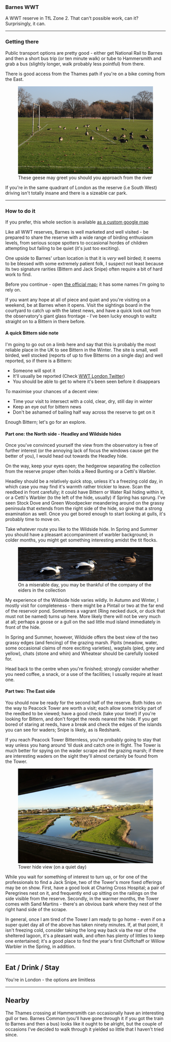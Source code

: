 ### Barnes WWT

A WWT reserve in TfL Zone 2. That can't possible work, can
it? Surprisingly, it can.

---
### Getting there

Public transport options are pretty good - either get National Rail to
Barnes and then a short bus trip (or ten minute walk) or tube to
Hammersmith and grab a bus (slightly longer, walk probably less
pointful) from there.

There is good access from the Thames path if you're on a bike coming
from the East.

<figure class="figure">
  <img
    src="Barnes_WWT-greeter_geese.png"
    class="figure-img img-fluid rounded"
    alt="These geese may greet you should you approach from the river"/>
  <figcaption class="figure-caption text-center">
    These geese may greet you should you approach from the river
  </figcaption>
</figure>

If you're in the same quadrant of London as the reserve (i.e South
West) driving isn't totally insane and there is a sizeable car park.

---
### How to do it

If you prefer, this whole section is available
[as a custom google map](https://www.google.com/maps/d/viewer?mid=1hea4aGqt_3IZi8UkvRKxQV5i4JbYw_q_&ll=51.48163886851217%2C-0.2277705500000593&z=16)

Like all WWT reserves, Barnes is well marketed and well visited - be
prepared to share the reserve with a wide range of birding enthusiasm
levels, from serious scope spotters to occasional hordes of children
attempting but failing to be quiet (it's just too exciting).

One upside to Barnes' urban location is that it is _very_ well birded;
it seems to be blessed with some extremely patient folk, I suspect not
least because its two signature rarities (Bittern and Jack Snipe)
often require a bit of hard work to find.

Before you continue - open [the official
map](https://www.wwt.org.uk/wetland-centres/london/plan-your-visit/london-map/);
it has some names I'm going to rely on.

If you want any hope at all of piece and quiet and you're visiting on
a weekend, be at Barnes when it opens. Visit the sightings board in
the courtyard to catch up with the latest news, and have a quick look
out from the observatory's giant glass frontage - I've been lucky
enough to waltz straight on to a Bittern in there before.

#### A quick Bittern side note

I'm going to go out on a limb here and say that this is probably the
most reliable place in the UK to see Bittern in the Winter. The site
is small, well birded, well stocked (reports of up to five Bitterns on
a single day) and well reported, so if there is a Bittern:

  * Someone will spot it
  * It'll usually be reported (Check [WWT London Twitter](https://twitter.com/wwtlondon?lang=en))
  * You should be able to get to where it's been seen before it disappears

To maximise your chances of a decent view:

  * Time your visit to intersect with a cold, clear, dry, still day in winter
  * Keep an eye out for bittern news
  * Don't be ashamed of bailing half way across the reserve to get on it

Enough Bittern; let's go for an explore.

#### Part one: the North side - Headley and Wildside hides

Once you've convinced yourself the view from the observatory is free
of further interest (or the annoying lack of focus the windows cause
get the better of you), I would head out towards the Headley hide.

On the way, keep your eyes open; the hedgerow separating the
collection from the reserve proper often holds a Reed Bunting or a
Cetti's Warbler.

Headley should be a relatively quick stop, unless it's a freezing cold
day, in which case you may find it's warmth rather trickier to
leave. Scan the reedbed in front carefully; it could have Bittern or
Water Rail hiding within it, or a Cetti's Warbler (to the left of the
hide, usually) if Spring has sprung. I've seen Stock Dove and Green
Woodpecker meandering around on the grassy peninsula that extends from
the right side of the hide, so give that a strong examination as
well. Once you get bored enough to start looking at gulls, it's
probably time to move on.

Take whatever route you like to the Wildside hide. In Spring and
Summer you should have a pleasant accompaniment of warbler background;
in colder months, you might get something interesting amidst the tit
flocks.

<figure class="figure">
  <img
    src="Barnes_WWT-eiders.png"
    class="figure-img img-fluid rounded"
    alt="On a miserable day, you may be thankful of the company of the eiders in the collection"/>
  <figcaption class="figure-caption text-center">
    On a miserable day, you may be thankful of the company of the eiders in the collection
  </figcaption>
</figure>

My experience of the Wildside hide varies wildly. In Autumn and
Winter, I mostly visit for completeness - there might be a Pintail or
two at the far end of the reservoir pond. Sometimes a vagrant (Ring
necked duck, or duck that must not be named) turns up here. More
likely there will not be very much at all; perhaps a goose or a gull
on the sad little mud island immediately in front of the hide.

In Spring and Summer, however, Wildside offers the best view of the two
grassy edges (and fencing) of the grazing marsh. Pipits (meadow,
water, some occasional claims of more exciting varieties), wagtails
(pied, grey and yellow), chats (stone and whin) and Wheatear should be
carefully looked for.

Head back to the centre when you're finished; strongly consider
whether you need coffee, a snack, or a use of the facilities; I
usually require at least one.

#### Part two: The East side

You should now be ready for the second half of the reserve. Both hides
on the way to Peacock Tower are worth a visit; each allow some tricky
part of the reedbed to be viewed; have a good check (take your time!)
if you're looking for Bittern, and don't forget the reeds nearest the
hide. If you get bored of staring at reeds, have a break and check the
edges of the islands you can see for waders; Snipe is likely, as is
Redshank.

If you reach Peacock Tower Bitternless, you're probably going to stay
that way unless you hang around 'til dusk and catch one in flight. The
Tower is much better for spying on the wader scrape and the grazing
marsh; if there are interesting waders on the sight they'll almost
certainly be found from the Tower.

<figure class="figure">
  <img
    src="Barnes_WWT-tower_hide_view.png"
    class="figure-img img-fluid rounded"
    alt="Tower hide view (on a quiet day)"/>
  <figcaption class="figure-caption text-center">
    Tower hide view (on a quiet day)
  </figcaption>
</figure>

While you wait for something of interest to turn up, or for one of the
professionals to find a Jack Snipe, two of the Tower's more fixed
offerings may be on show. First, have a good look at Charing Cross
Hospital; a pair of Peregrines nest on it, and frequently end up
sitting on the railings on the side visible from the
reserve. Secondly, in the warmer months, the Tower comes with Sand
Martins - there's an obvious bank where they nest of the right hand
side of the scrape.

In general, once I am tired of the Tower I am ready to go home - even
if on a super quiet day all of the above has taken ninety minutes. If,
at that point, it isn't freezing cold, consider taking the long way
back via the rear of the sheltered lagoon, it's a pleasant walk, and
often has plenty of littlies to keep one entertained; it's a good
place to find the year's first Chiffchaff or Willow Warbler in the
Spring, in addition.

---
## Eat / Drink / Stay

You're in London - the options are limitless

---
## Nearby

The Thames crossing at Hammersmith can occasionally have an
interesting gull or two. Barnes Common (you'll have gone through it if
you got the train to Barnes and then a bus) looks like it ought to be
alright, but the couple of occasions I've decided to walk through it
yielded so little that I haven't tried since.